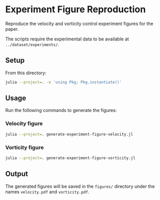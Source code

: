 # Experiment Figure Reproduction

Reproduce the velocity and vorticity control experiment figures for the paper.

The scripts require the experimental data to be available at `../dataset/experiments/`.

## Setup

From this directory:

```bash
julia --project=. -e 'using Pkg; Pkg.instantiate()'
```

## Usage

Run the following commands to generate the figures:

### Velocity figure
```bash
julia --project=. generate-experiment-figure-velocity.jl
```

### Vorticity figure
```bash
julia --project=. generate-experiment-figure-vorticity.jl
```

## Output
The generated figures will be saved in the `figures/` directory under the names
`velocity.pdf` and `vorticity.pdf`.